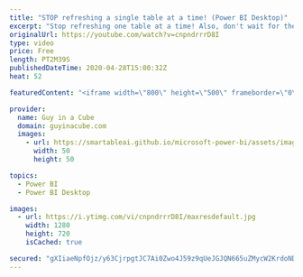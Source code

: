 ```yaml
---
title: "STOP refreshing a single table at a time! (Power BI Desktop)"
excerpt: "Stop refreshing one table at a time! Also, don't wait for the entire data model to finish refreshing. Refresh multiple tables within Power BI Desktop.  Gilbert Q's Blog: https://www.fourmoo.com/2020/04/22/how-to-refresh-selected-not-all-tables-in-power-bi-desktop/  📢 Become a member: https://guyinacu.be/membership"
originalUrl: https://youtube.com/watch?v=cnpndrrrD8I
type: video
price: Free
length: PT2M39S
publishedDateTime: 2020-04-28T15:00:32Z
heat: 52

featuredContent: "<iframe width=\"800\" height=\"500\" frameborder=\"0\" src=\"https://www.youtube.com/embed/cnpndrrrD8I\" allow=\"accelerometer; autoplay; encrypted-media; gyroscope; picture-in-picture\" allowfullscreen></iframe>"

provider:
  name: Guy in a Cube
  domain: guyinacube.com
  images:
    - url: https://smartableai.github.io/microsoft-power-bi/assets/images/organizations/guyinacube.com-50x50.jpg
      width: 50
      height: 50

topics:
  - Power BI
  - Power BI Desktop

images:
  - url: https://i.ytimg.com/vi/cnpndrrrD8I/maxresdefault.jpg
    width: 1280
    height: 720
    isCached: true

secured: "gXIiaeNpfOjz/y63CjrpgtJC7Ai0Zwo4J59z9qUeJGJQN665uZMycW2KrdoNDYyLUOO/BQ8Ce14UQk3BcnGJ95z/g6irHdPlle3vvbck80oZr2x4P5Ko1ed7TdZACOxDgrGBKyakJF/Agxw41d8DY/NBAZcxldudFAw0ofyn4H2wgyIVvSJR58aEOjptJwiTZs6mQ1OcGAhNc2yBdDQWDHE9MfDt9hhH+/bSYU15SwcAZ3PKk3vQXqBHEXTOZ7A8mRDTCeXelFKZi44io2Xvokm+LUSYS2ld3FI7537kR4eBEMvtAh4bNNhT9vvuxGxjVOg0Zg0yoK4an/K8Di7tRzgCyabvPQji5TjlQI2AIu3TnzdoZ5JJyeCjfhdhIlCiNKR5ZqZegnA2sEthCK/nn3hsc4g8ml6Vs2IW2/F8jgA=;q+3OVslAPaH5+ISP3cf+eg=="
---
```


